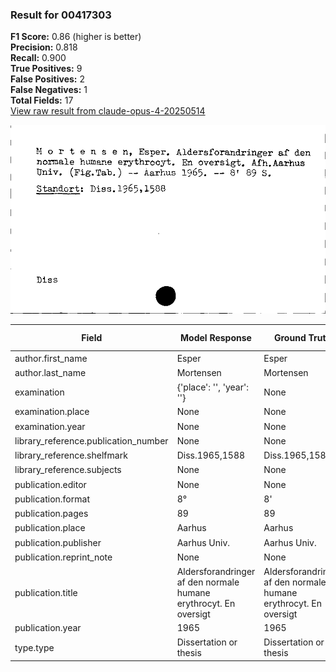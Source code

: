 ### Result for 00417303
**F1 Score:** 0.86 (higher is better)<br>**Precision:** 0.818<br>**Recall:** 0.900<br>**True Positives:** 9<br>**False Positives:** 2<br>**False Negatives:** 1<br>**Total Fields:** 17<br>[View raw result from claude-opus-4-20250514](https://github.com/RISE-UNIBAS/humanities_data_benchmark/blob/main/results/2025-09-02/T0147/request_T0147_00417303.json)

<img src="https://github.com/RISE-UNIBAS/humanities_data_benchmark/blob/main/benchmarks/zettelkatalog/images/00417303.jpg?raw=true" alt="00417303" width="600px">

| Field | Model Response | Ground Truth | Fuzzy Score | Match |
|-------|----------------|--------------|-------------|-------|
| author.first_name | Esper | Esper | 1.000 | ✅ |
| author.last_name | Mortensen | Mortensen | 1.000 | ✅ |
| examination | {'place': '', 'year': ''} | None | 0.000 | ❌ |
| examination.place | None | None | 1.000 | ✅ |
| examination.year | None | None | 1.000 | ✅ |
| library_reference.publication_number | None | None | 1.000 | ✅ |
| library_reference.shelfmark | Diss.1965,1588 | Diss.1965,1588 | 1.000 | ✅ |
| library_reference.subjects | None | None | 1.000 | ✅ |
| publication.editor | None | None | 1.000 | ✅ |
| publication.format | 8° | 8' | 0.500 | ❌ |
| publication.pages | 89 | 89 | 1.000 | ✅ |
| publication.place | Aarhus | Aarhus | 1.000 | ✅ |
| publication.publisher | Aarhus Univ. | Aarhus Univ. | 1.000 | ✅ |
| publication.reprint_note | None | None | 1.000 | ✅ |
| publication.title | Aldersforandringer af den normale humane erythrocyt. En oversigt | Aldersforandringer af den normale humane erythrocyt. En oversigt | 1.000 | ✅ |
| publication.year | 1965 | 1965 | 1.000 | ✅ |
| type.type | Dissertation or thesis | Dissertation or thesis | 1.000 | ✅ |

